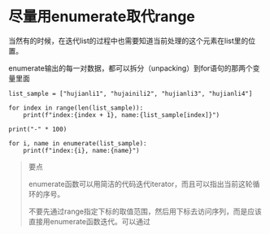 # 尽量用enumerate取代range

当然有的时候，在迭代list的过程中也需要知道当前处理的这个元素在list里的位置。

enumerate输出的每一对数据，都可以拆分（unpacking）到for语句的那两个变量里面

```
list_sample = ["hujianli1", "hujainili2", "hujianli3", "hujianli4"]

for index in range(len(list_sample)):
    print(f"index:{index + 1}, name:{list_sample[index]}")

print("-" * 100)

for i, name in enumerate(list_sample):
    print(f"index:{i}, name:{name}")
```

> 
>
> 要点
>
> enumerate函数可以用简洁的代码迭代iterator，而且可以指出当前这轮循环的序号。
>
> 不要先通过range指定下标的取值范围，然后用下标去访问序列，而是应该直接用enumerate函数迭代。可以通过

